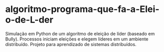# algoritmo-programa-que-fa-a-Elei-o-de-L-der
Simulação em Python de um algoritmo de eleição de líder (baseado em Bully). Processos iniciam eleições e elegem líderes em um ambiente distribuído. Projeto para aprendizado de sistemas distribuídos.
